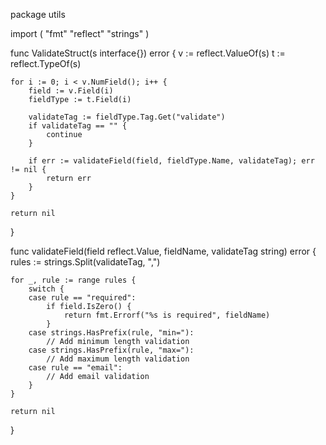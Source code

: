 package utils

import (
"fmt"
"reflect"
"strings"
)

func ValidateStruct(s interface{}) error {
v := reflect.ValueOf(s)
t := reflect.TypeOf(s)

    for i := 0; i < v.NumField(); i++ {
        field := v.Field(i)
        fieldType := t.Field(i)

        validateTag := fieldType.Tag.Get("validate")
        if validateTag == "" {
            continue
        }

        if err := validateField(field, fieldType.Name, validateTag); err != nil {
            return err
        }
    }

    return nil

}

func validateField(field reflect.Value, fieldName, validateTag string) error {
rules := strings.Split(validateTag, ",")

    for _, rule := range rules {
        switch {
        case rule == "required":
            if field.IsZero() {
                return fmt.Errorf("%s is required", fieldName)
            }
        case strings.HasPrefix(rule, "min="):
            // Add minimum length validation
        case strings.HasPrefix(rule, "max="):
            // Add maximum length validation
        case rule == "email":
            // Add email validation
        }
    }

    return nil

}
